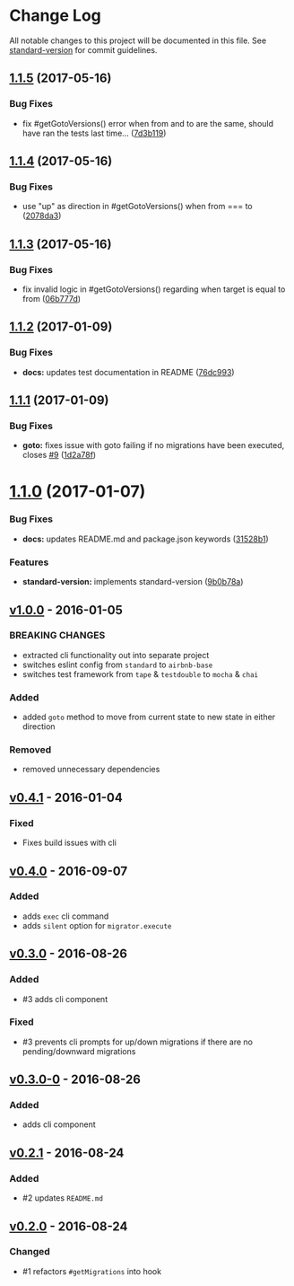 # Change Log

All notable changes to this project will be documented in this file. See [standard-version](https://github.com/conventional-changelog/standard-version) for commit guidelines.

<a name="1.1.5"></a>
## [1.1.5](https://github.com/cludden/termigrator/compare/v1.1.4...v1.1.5) (2017-05-16)


### Bug Fixes

* fix #getGotoVersions() error when from and to are the same, should have ran the tests last time... ([7d3b119](https://github.com/cludden/termigrator/commit/7d3b119))



<a name="1.1.4"></a>
## [1.1.4](https://github.com/cludden/termigrator/compare/v1.1.3...v1.1.4) (2017-05-16)


### Bug Fixes

* use "up" as direction in #getGotoVersions() when from === to ([2078da3](https://github.com/cludden/termigrator/commit/2078da3))



<a name="1.1.3"></a>
## [1.1.3](https://github.com/cludden/termigrator/compare/v1.1.2...v1.1.3) (2017-05-16)


### Bug Fixes

* fix invalid logic in #getGotoVersions() regarding when target is equal to from ([06b777d](https://github.com/cludden/termigrator/commit/06b777d))



<a name="1.1.2"></a>
## [1.1.2](https://github.com/cludden/termigrator/compare/v1.1.1...v1.1.2) (2017-01-09)


### Bug Fixes

* **docs:** updates test documentation in README ([76dc993](https://github.com/cludden/termigrator/commit/76dc993))



<a name="1.1.1"></a>
## [1.1.1](https://github.com/cludden/termigrator/compare/v1.1.0...v1.1.1) (2017-01-09)


### Bug Fixes

* **goto:** fixes issue with goto failing if no migrations have been executed, closes [#9](https://github.com/cludden/termigrator/issues/9) ([1d2a78f](https://github.com/cludden/termigrator/commit/1d2a78f))



<a name="1.1.0"></a>
# [1.1.0](https://github.com/cludden/termigrator/compare/v1.0.0...v1.1.0) (2017-01-07)


### Bug Fixes

* **docs:** updates README.md and package.json keywords ([31528b1](https://github.com/cludden/termigrator/commit/31528b1))


### Features

* **standard-version:** implements standard-version ([9b0b78a](https://github.com/cludden/termigrator/commit/9b0b78a))





## [v1.0.0] - 2016-01-05

### BREAKING CHANGES
- extracted cli functionality out into separate project
- switches eslint config from `standard` to `airbnb-base`
- switches test framework from `tape` & `testdouble` to `mocha` & `chai`

### Added
- added `goto` method to move from current state to new state in either direction

### Removed
- removed unnecessary dependencies



## [v0.4.1] - 2016-01-04

### Fixed
- Fixes build issues with cli



## [v0.4.0] - 2016-09-07

### Added
- adds `exec` cli command
- adds `silent` option for `migrator.execute`



## [v0.3.0] - 2016-08-26

### Added
- #3 adds cli component

### Fixed
- #3 prevents cli prompts for up/down migrations if there are no pending/downward migrations



## [v0.3.0-0] - 2016-08-26

### Added
- adds cli component



## [v0.2.1] - 2016-08-24

### Added
- #2 updates `README.md`



## [v0.2.0] - 2016-08-24

### Changed
- #1 refactors `#getMigrations` into hook



[Unreleased]: https://github.com/cludden/termigrator/compare/v0.4.0...HEAD
[v1.0.0]: https://github.com/cludden/termigrator/compare/v0.4.1...v1.0.0
[v0.4.1]: https://github.com/cludden/termigrator/compare/v0.4.0...v0.4.1
[v0.4.0]: https://github.com/cludden/termigrator/compare/v0.3.0...v0.4.0
[v0.3.0]: https://github.com/GaiamTV/gaia-core-api/compare/v0.2.1...v0.3.0
[v0.3.0-0]: https://github.com/GaiamTV/gaia-core-api/compare/v0.2.1...v0.3.0-0
[v0.2.1]: https://github.com/GaiamTV/gaia-core-api/compare/v0.2.0...v0.2.1
[v0.2.0]: https://github.com/GaiamTV/gaia-core-api/compare/v0.1.0...v0.2.0
